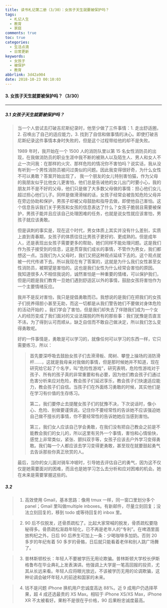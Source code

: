 ```yaml
---
title: 读书札记第二册（3/30）：女孩子天生就要被保护吗？
tags:
  - 札记人生
  - 教育
  - 家庭
comments: true
toc: true
categories:
  - 生活点滴
  - 日常更新
keywords:
  - 女孩子
  - 被保护
  - 教育
abbrlink: 3d42a904
date: 2018-10-23 00:10:03
---
```


#### 3. 女孩子天生就要被保护吗？（3/30）
---
<script type="text/javascript" src="/js/src/bai.js"></script>

##### 3.1 女孩子天生就要被保护吗？
> 当一个人尝试去打破吉尼斯纪录时，他至少做了三件事情：1. 走出舒适圈，2. 召唤出了自己的适应能力，3. 找到了自信和做事情的决心。即使打破吉尼斯纪录这件事情本身时失败的，但是这个过程带给他的却不是失败。
>
> 1989 年时，我开始在一个 1500 人的消防队里以第 15 名女性消防员的出现，在我做消防员的职业生涯中我不断的被熟人以及陌生人、男人和女人不止一次问我：在那样的火灾、那样危险的情况你不害怕吗？说实话，我从没有听到一个男性消防员被问过类似的问题。因此我变得很好奇，为什么女性不可以勇敢？答案开始出现了， 我一个朋友的女儿特别害怕猫，作为父母的我朋友似乎比他女儿更害怕，他们总是告诫他的女儿出门时要小心，我的朋友并不是不好的父母，他们只是做了大多数父母做的事情：担心他们女儿超过担心他们儿子。同样是做滑滑梯的话，女孩子经常会被告知危险父母并在旁边协助和保护，男孩子却被父母鼓励和指导去做，即使他自己害怕。这个信息告诉我们关于男孩和女孩的信息表达了什么？女孩子脆弱且需要被保护，男孩子能并且应该自己处理困难的任务，也就是说女性就应该害怕，男孩子就应该勇敢。
>
> 但是讽刺的事实是，现在这个时代，男女体质上其实并没有什么差别，实质上直到青春期，女孩子的体质往往比男孩子更好的、更成熟的。但是成年人，还是表现出女孩子需要更多的帮助，她们同样不能处理问题。这是我们作为孩子接受到的信息，这是贯穿我们成长的事情，不管作为男女，我们都想这一点。当我们为人父母时，我们又把这种观点延续下去的。这个观点就被一代代传递下去。所以我现在有了答案的，这就是为什么我们女性甚至女性消防员，被期望是害怕的。这也是我们女性为什么经常会害怕的原因。
> 我知道很多人不相信我说的，诚然害怕是一种重要的情绪，可以保护我们，但是问题是我们教育一旦她们遇到舒适区以外的事情，鼓励女孩将害怕作为一个主要情绪反应。
>
> 我并不是反对害怕，我只是提倡勇敢而已。我想说的是我们在把我们的女孩子们抚养得胆小甚至无助，而这一切都是从我们警告她们不要做对身体危险的活动开始的 。我们学会了害怕，但是我们却失去了伴随我们成为一个女人的经历变成了我们面对的又设法摆脱的所有的那些事：我们犹豫是否直言不讳，为了得到认可而顺从，缺乏自信而不敢自己做决定，所以我们怎么变得勇敢呢。
>
> 好的一件事情是，勇敢是可以学习的，就像任何可以学习的东西一样，它只需要练习，所以：
>
>> 首先要深呼吸去鼓励女孩子们去滑滑板、爬树、攀登上操场的消防滑杆……，这就是我母亲对我做的事情，但是那时候她并不知道，现在研究给它起了个名字，叫“危险性游戏”，研究表明，危险性游戏对于孩子、所有的孩子真的非常重要和有必要，因为他们教会孩子们通过危害分析来应对危险，教会孩子们延迟享乐，教会孩子们快速适应能力，教会孩子们自信。当孩子们在外面练习勇敢的时候，其实他们是在学习有价值的生存练习。
>>
>> 第二，我们要停止去提醒女孩子们的犹豫不决，下次说话时，像小心、危险、别做要谨慎说。记住你不要经常性的告诉她不应该强迫她自己做不擅长的事情，你不要经常性的告诉她她应当感到害怕。
>>
>> 第三，我们女人应该自己学会勇敢，在我们没有把自己教会之前是不能教会我们的女儿的，所以这里有另外一个事情，害怕和心情愉快，感觉上非常类似，紧张、颤抖双手等，女孩子应该去户外学习变得勇敢。我们每一个人都应该去学习变得更勇敢，甚至现在就要鼓起勇气去告诉那些你真正欣赏的人。
>>
> 最后，当你的女儿面对骑车冲坡时，引导她去评估自己的勇气，因为这不仅仅是她需要面对的困难，而且也是她学习怎么去分析和应对困难的机会。她在未来是需要掌握这些的。
>

##### 3.2
> 1. 高效使用 Gmail，基本思路：像用 tmux 一样，同一窗口里划分多个 panel；Gmail 里叫做multiple inboxes。有新邮件，尽量立刻回复；没法立刻回复的，移到 todo 或等待回复的 inbox 里。

> 2. 90 后不仅脱发，还骨质疏松了。比起大家常喊的脱发，骨质疏松要隐秘得多。骨质疏松渐趋年轻化，已不再是老年人的“专利”。在啤酒里面放枸杞之外，日后 90 后养生可加上一条：少喝咖啡多加奶。否则 20 多岁的年纪有着 50 多岁的骨骼，日后就只能看着老伴和别人跳广场舞了。

> 3. 普林斯顿校长：年轻人不要被学历无用论欺骗。普林斯顿大学校长伊斯格鲁布在毕业典礼上发表演讲。他强调上大学是一笔高回报的投资，尤其从长远来看。年轻人应将眼光放远，不该被学历无用的论调欺骗，这种论调会破坏年轻人的前途和国家的未来。

> 4. 钱不是问题 iPhone 换机用户忠诚度高达 88%。近 9 成用户仍选择苹果，超 4 成还选最贵的 XS Max。相较于 iPhone XS/XS Max，iPhone XR 不太被看好。果粉不是很在乎价格，90 后果粉忠诚度最高。
